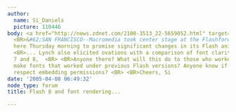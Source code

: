 ```yaml
---
author:
  name: Si_Daniels
  picture: 110446
body: <a href="http://news.zdnet.com/2100-3513_22-5659052.html" target="_blank">http://news.zdnet.com/2100-3513_22-5659052.html</a>  <BR>
  <BR>&#62;SAN FRANCISCO--Macromedia took center stage at the Flashforward2005 conference
  here Thursday morning to promise significant changes in its Flash animation software.  <BR>
  <BR>... Lynch also elicited ovations with a comparison of font clarity between Flash
  7 and 8,  <BR> <BR>Anyone there? What will this do to those who worked out how to
  make fonts that worked under previous Flash versions? Anyone know if Flash 8 will
  respect embedding permissions? <BR> <BR>Cheers, Si
date: '2005-04-08 06:49:32'
node_type: forum
title: Flash 8 and font rendering...

---
```

